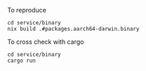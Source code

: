 To reproduce

```
cd service/binary
nix build .#packages.aarch64-darwin.binary
```

To cross check with cargo
```
cd service/binary
cargo run
```
